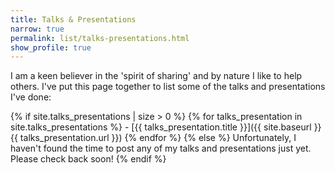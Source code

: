 ```yaml
---
title: Talks & Presentations
narrow: true
permalink: list/talks-presentations.html
show_profile: true
---
```


I am a keen believer in the 'spirit of sharing' and by nature I like to help others. I've put this page together to list some of the talks and presentations I've done:

{% if site.talks_presentations | size > 0 %}
    {% for talks_presentation in site.talks_presentations %}
    - [{{ talks_presentation.title }}]({{ site.baseurl }}{{ talks_presentation.url }})
    {% endfor %}
{% else %}
Unfortunately, I haven't found the time to post any of my talks and presentations just yet. Please check back soon!
{% endif %}
